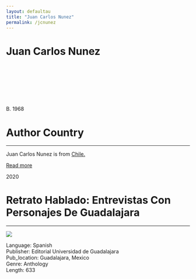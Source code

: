 ```yaml
---
layout: defaultau
title: "Juan Carlos Nunez"
permalink: /jcnunez
---
```

<!-- partial:index.partial.html -->
<div class="content">
    <h1>Juan Carlos Nunez</h1>
    <div class="quote">
        <div><img src="" class="logo"></div>
    </div>
    <div class="timeline">
        <div style="padding-bottom:100px;"></div>
        <div class="block">
            <div class="date right"><p class="right"> B. 1968 </p></div>
            <div class="dot"></div>
            <div class="left first">
            <div class="author_country">
                <h1>Author Country</h1><hr>
            <div class="aclocation"><p>Juan Carlos Nunez is from <a href="http://localhost:4000/49">Chile.</a></p></div>
              <div class="acreadmore">  <a href="#" target="_blank">Read more</a></div>
            </div>
            </div>
        </div>
        <div class="block">
            <div class="date left"><p class="left">2020</p></div>
            <div class="dot"></div>
            <div class="right">
                <h1>Retrato Hablado: Entrevistas Con Personajes De Guadalajara</h1><hr>
                <p><img src="https://m.media-amazon.com/images/I/51TWRoVMUwL._SX369_BO1,204,203,200_.jpg"></p>
                <p>
                Language: Spanish<br/>
                Publisher: Editorial Universidad de Guadalajara<br/>
                Pub_location: Guadalajara, Mexico<br/>
                Genre: Anthology<br/>
                Length: 633<br/>                   </p>
            </div>
        </div>  

